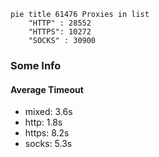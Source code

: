 
```mermaid
pie title 61476 Proxies in list
    "HTTP" : 28552
    "HTTPS": 10272
    "SOCKS" : 30900
```

### Some Info
#### Average Timeout

- mixed: 3.6s
- http: 1.8s
- https: 8.2s
- socks: 5.3s